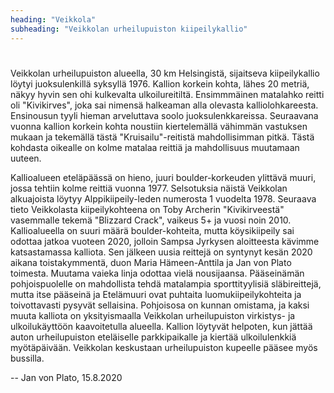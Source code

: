 ```yaml
---
heading: "Veikkola"
subheading: "Veikkolan urheilupuiston kiipeilykallio"
---
```


# 

Veikkolan urheilupuiston alueella, 30 km Helsingistä, sijaitseva kiipeilykallio löytyi juoksulenkillä syksyllä 1976. Kallion korkein kohta, lähes 20 metriä, näkyy hyvin sen ohi kulkevalta ulkoilureitiltä. Ensimmmäinen matalahko reitti oli "Kivikirves", joka sai nimensä halkeaman alla olevasta kalliolohkareesta. Ensinousun tyyli hieman arveluttava soolo juoksulenkkareissa. Seuraavana vuonna kallion korkein kohta noustiin kiertelemällä vähimmän vastuksen mukaan ja tekemällä tästä "Kruisailu"-reitistä mahdollisimman pitkä. Tästä kohdasta oikealle on kolme matalaa reittiä ja mahdollisuus muutamaan uuteen.

Kallioalueen eteläpäässä on hieno, juuri boulder-korkeuden ylittävä muuri, jossa tehtiin kolme reittiä vuonna 1977. Selsotuksia näistä Veikkolan alkuajoista löytyy Alppikiipeily-leden numerosta 1 vuodelta 1978. Seuraava tieto Veikkolasta kiipeilykohteena on Toby Archerin "Kivikirveestä" vasemmalle tekemä "Blizzard Crack", vaikeus 5+ ja vuosi noin 2010. Kallioalueella on suuri määrä boulder-kohteita, mutta köysikiipeily sai odottaa jatkoa vuoteen 2020, jolloin Sampsa Jyrkysen aloitteesta kävimme katsastamassa kalliota. Sen jälkeen uusia reittejä on syntynyt kesän 2020 aikana toistakymmentä, duon Maria Hämeen-Anttila ja Jan von Plato toimesta. Muutama vaieka linja odottaa vielä nousijaansa. Pääseinämän pohjoispuolelle on mahdollista tehdä matalampia sporttityylisiä släbireittejä, mutta itse pääseinä ja Etelämuuri ovat puhtaita luomukiipeilykohteita ja toivottavasti pysyvät sellaisina. Pohjoisosa on kunnan omistama, ja kaksi muuta kalliota on yksityismaalla Veikkolan urheilupuiston virkistys- ja ulkoilukäyttöön kaavoitetulla alueella. Kallion löytyvät helpoten, kun jättää auton urheilupuiston eteläiselle parkkipaikalle ja kiertää ulkoilulenkkiä myötäpäivään. Veikkolan keskustaan urheilupuiston kupeelle pääsee myös bussilla.

 -- Jan von Plato, 15.8.2020